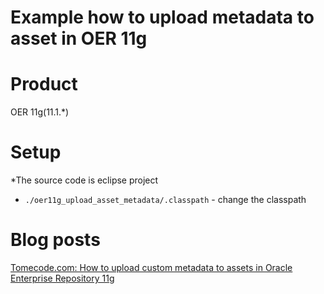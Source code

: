 Example how to upload metadata to asset in OER 11g
========================

Product
========================
OER 11g(11.1.*)

Setup
========================
*The source code is eclipse project
* `./oer11g_upload_asset_metadata/.classpath` - change the classpath

Blog posts
========================
[Tomecode.com: How to upload custom metadata to assets in Oracle Enterprise Repository 11g](http://www.tomecode.com/2013/05/24/how-to-upload-custom-metadata-to-assets-in-oracle-enterprise-repository-11g/)
